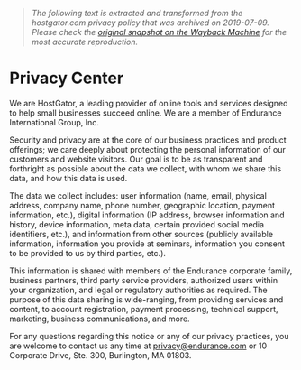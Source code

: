 > *The following text is extracted and transformed from the hostgator.com privacy policy that was archived on 2019-07-09. Please check the [original snapshot on the Wayback Machine](https://web.archive.org/web/20190709184505id_/https%3A//endurance.clarip.com/privacycenter/%3Fbrand%3Dhostgator) for the most accurate reproduction.*

# Privacy Center

We are HostGator, a leading provider of online tools and services designed to help small businesses succeed online. We are a member of Endurance International Group, Inc.

Security and privacy are at the core of our business practices and product offerings; we care deeply about protecting the personal information of our customers and website visitors. Our goal is to be as transparent and forthright as possible about the data we collect, with whom we share this data, and how this data is used.

The data we collect includes: user information (name, email, physical address, company name, phone number, geographic location, payment information, etc.), digital information (IP address, browser information and history, device information, meta data, certain provided social media identifiers, etc.), and information from other sources (publicly available information, information you provide at seminars, information you consent to be provided to us by third parties, etc.).

This information is shared with members of the Endurance corporate family, business partners, third party service providers, authorized users within your organization, and legal or regulatory authorities as required. The purpose of this data sharing is wide-ranging, from providing services and content, to account registration, payment processing, technical support, marketing, business communications, and more.

For any questions regarding this notice or any of our privacy practices, you are welcome to contact us any time at privacy@endurance.com or 10 Corporate Drive, Ste. 300, Burlington, MA 01803.
